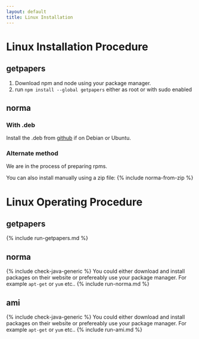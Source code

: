 ```yaml
---
layout: default
title: Linux Installation
---
```

# Linux Installation Procedure
## getpapers
1. Download npm and node using your package manager.
1. run `npm install --global getpapers` either as root or with sudo enabled

## norma
### With .deb
Install the .deb from [github](https://github.com/ContentMine/norma/releases) if on Debian or Ubuntu.

### Alternate method
We are in the process of preparing rpms.

You can also install manually using a zip file:
{% include norma-from-zip %}

# Linux Operating Procedure
## getpapers
{% include run-getpapers.md %}

## norma
{% include check-java-generic %}
You could either download and install packages on their website or prefereably use your package manager. For example `apt-get` or `yum` etc..
{% include run-norma.md %}

## ami
{% include check-java-generic %}
You could either download and install packages on their website or prefereably use your package manager. For example `apt-get` or `yum` etc..
{% include run-ami.md %}